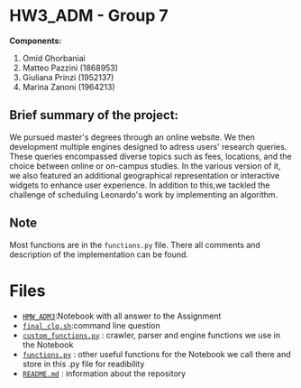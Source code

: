 # HW3_ADM - Group 7

__Components:__ 
1. Omid Ghorbaniai
2. Matteo Pazzini (1868953)
3. Giuliana Prinzi (1952137)
4. Marina Zanoni (1964213)

## Brief summary of the project:
We pursued master's degrees through an online website. We then development multiple engines designed to adress users' research queries. These queries encompassed diverse topics such as fees, locations, and the choice between online or on-campus studies. In the various version of it, we also featured an additional geographical representation or interactive widgets to enhance user experience. In addition to this,we tackled the challenge of scheduling Leonardo's work by implementing an algorithm.

## Note
Most functions are in the `functions.py` file. There all comments and description of the implementation can be found.

# Files
- [`HMW_ADM3`](https://github.com/marinazanoni/HMW3-ADM/blob/main/HMW_ADM3.ipynb):Notebook with all answer to the Assignment
- [`final_clq.sh`](https://github.com/marinazanoni/HMW3-ADM/blob/main/final-clq.sh):command line question
- [`custom_functions.py`](https://github.com/marinazanoni/HMW3-ADM/edit/main/functions.py) : crawler, parser and engine functions we use in the Notebook
- [`functions.py`](https://github.com/marinazanoni/HMW3-ADM/edit/main/customs_functions.py) : other useful functions for the Notebook we call there and store in this .py file for readibility
- [`README.md`](https://github.com/marinazanoni/HMW3-ADM/edit/main/README.md) : information about the repository
